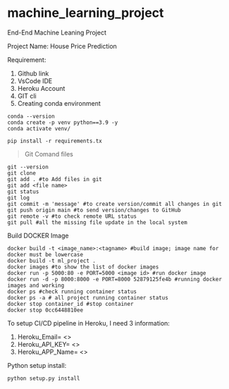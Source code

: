 # machine_learning_project
End-End Machine Leaning Project

Project Name: House Price Prediction

Requirement:
1. Github link
2. VsCode IDE
3. Heroku Account
4. GIT cli
5. Creating conda environment

```
conda --version
conda create -p venv python==3.9 -y
conda activate venv/
```

```
pip install -r requirements.tx

```
> Git Comand files
```
git --version
git clone
git add . #to Add files in git
git add <file name>
git status
git log
git commit -m 'message' #to create version/commit all changes in git
git push origin main #to send version/changes to GitHub
git remote -v #to check remote URL status
git pull #all the missing file update in the local system
```

Build DOCKER Image
```
docker build -t <image_name>:<tagname> #build image; image name for docker must be lowercase
docker build -t ml_project .
docker images #to show the list of docker images
docker run -p 5000:80 -e PORT=5000 <image id> #run docker image
docker run -d -p 8000:8000 -e PORT=8000 52879125fe4b #running docker images and working
docker ps #check running container status
docker ps -a # all project running container status
docker stop container_id #stop container
docker stop 0cc6448810ee
```

To setup CI/CD pipeline in Heroku, I need 3 information:
1. Heroku_Email= <>
2. Heroku_API_KEY= <>
3. Heroku_APP_Name= <>

Python setup install:

```
python setup.py install

```